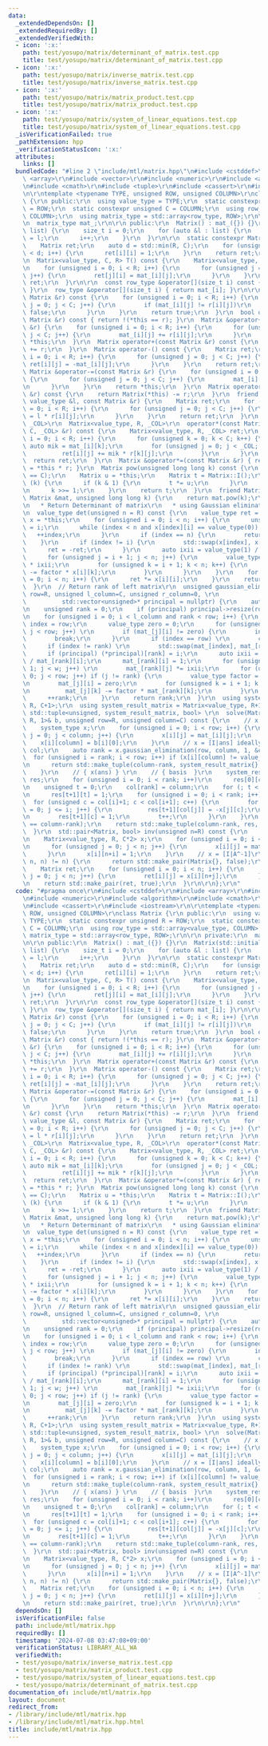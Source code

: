 ```yaml
---
data:
  _extendedDependsOn: []
  _extendedRequiredBy: []
  _extendedVerifiedWith:
  - icon: ':x:'
    path: test/yosupo/matrix/determinant_of_matrix.test.cpp
    title: test/yosupo/matrix/determinant_of_matrix.test.cpp
  - icon: ':x:'
    path: test/yosupo/matrix/inverse_matrix.test.cpp
    title: test/yosupo/matrix/inverse_matrix.test.cpp
  - icon: ':x:'
    path: test/yosupo/matrix/matrix_product.test.cpp
    title: test/yosupo/matrix/matrix_product.test.cpp
  - icon: ':x:'
    path: test/yosupo/matrix/system_of_linear_equations.test.cpp
    title: test/yosupo/matrix/system_of_linear_equations.test.cpp
  _isVerificationFailed: true
  _pathExtension: hpp
  _verificationStatusIcon: ':x:'
  attributes:
    links: []
  bundledCode: "#line 2 \"include/mtl/matrix.hpp\"\n#include <cstddef>\r\n#include\
    \ <array>\r\n#include <vector>\r\n#include <numeric>\r\n#include <algorithm>\r\
    \n#include <cmath>\r\n#include <tuple>\r\n#include <cassert>\r\n#include <iostream>\r\
    \n\r\ntemplate <typename TYPE, unsigned ROW, unsigned COLUMN>\r\nclass Matrix\
    \ {\r\n public:\r\n  using value_type = TYPE;\r\n  static constexpr unsigned R\
    \ = ROW;\r\n  static constexpr unsigned C = COLUMN;\r\n  using row_type = std::array<value_type,\
    \ COLUMN>;\r\n  using matrix_type = std::array<row_type, ROW>;\r\n\r\n private:\r\
    \n  matrix_type mat_;\r\n\r\n public:\r\n  Matrix() : mat_({}) {}\r\n  Matrix(std::initializer_list<row_type>\
    \ list) {\r\n    size_t i = 0;\r\n    for (auto &l : list) {\r\n      mat_[i]\
    \ = l;\r\n      i++;\r\n    }\r\n  }\r\n\r\n  static constexpr Matrix I() {\r\n\
    \    Matrix ret;\r\n    auto d = std::min(R, C);\r\n    for (unsigned i = 0; i\
    \ < d; i++) {\r\n      ret[i][i] = 1;\r\n    }\r\n    return ret;\r\n  }\r\n\r\
    \n  Matrix<value_type, C, R> T() const {\r\n    Matrix<value_type, C, R> ret;\r\
    \n    for (unsigned i = 0; i < R; i++) {\r\n      for (unsigned j = 0; j < C;\
    \ j++) {\r\n        ret[j][i] = mat_[i][j];\r\n      }\r\n    }\r\n    return\
    \ ret;\r\n  }\r\n\r\n  const row_type &operator[](size_t i) const { return mat_[i];\
    \ }\r\n  row_type &operator[](size_t i) { return mat_[i]; }\r\n\r\n  bool operator==(const\
    \ Matrix &r) const {\r\n    for (unsigned i = 0; i < R; i++) {\r\n      for (unsigned\
    \ j = 0; j < C; j++) {\r\n        if (mat_[i][j] != r[i][j])\r\n          return\
    \ false;\r\n      }\r\n    }\r\n    return true;\r\n  }\r\n  bool operator!=(const\
    \ Matrix &r) const { return !(*this == r); }\r\n  Matrix &operator+=(const Matrix\
    \ &r) {\r\n    for (unsigned i = 0; i < R; i++) {\r\n      for (unsigned j = 0;\
    \ j < C; j++) {\r\n        mat_[i][j] += r[i][j];\r\n      }\r\n    }\r\n    return\
    \ *this;\r\n  }\r\n  Matrix operator+(const Matrix &r) const {\r\n    return Matrix(*this)\
    \ += r;\r\n  }\r\n  Matrix operator-() const {\r\n    Matrix ret;\r\n    for (unsigned\
    \ i = 0; i < R; i++) {\r\n      for (unsigned j = 0; j < C; j++) {\r\n       \
    \ ret[i][j] = -mat_[i][j];\r\n      }\r\n    }\r\n    return ret;\r\n  }\r\n \
    \ Matrix &operator-=(const Matrix &r) {\r\n    for (unsigned i = 0; i < R; i++)\
    \ {\r\n      for (unsigned j = 0; j < C; j++) {\r\n        mat_[i][j] = -r[i][j];\r\
    \n      }\r\n    }\r\n    return *this;\r\n  }\r\n  Matrix operator-(const Matrix\
    \ &r) const {\r\n    return Matrix(*this) -= r;\r\n  }\r\n  friend Matrix operator*(const\
    \ value_type &l, const Matrix &r) {\r\n    Matrix ret;\r\n    for (unsigned i\
    \ = 0; i < R; i++) {\r\n      for (unsigned j = 0; j < C; j++) {\r\n        ret[i][j]\
    \ = l * r[i][j];\r\n      }\r\n    }\r\n    return ret;\r\n  }\r\n  template <unsigned\
    \ _COL>\r\n  Matrix<value_type, R, _COL>\r\n  operator*(const Matrix<value_type,\
    \ C, _COL> &r) const {\r\n    Matrix<value_type, R, _COL> ret;\r\n    for (unsigned\
    \ i = 0; i < R; i++) {\r\n      for (unsigned k = 0; k < C; k++) {\r\n       \
    \ auto mik = mat_[i][k];\r\n        for (unsigned j = 0; j < _COL; j++) {\r\n\
    \          ret[i][j] += mik * r[k][j];\r\n        }\r\n      }\r\n    }\r\n  \
    \  return ret;\r\n  }\r\n  Matrix &operator*=(const Matrix &r) { return *this\
    \ = *this * r; }\r\n  Matrix pow(unsigned long long k) const {\r\n    assert(R\
    \ == C);\r\n    Matrix u = *this;\r\n    Matrix t = Matrix::I();\r\n    while\
    \ (k) {\r\n      if (k & 1) {\r\n        t *= u;\r\n      }\r\n      u *= u;\r\
    \n      k >>= 1;\r\n    }\r\n    return t;\r\n  }\r\n  friend Matrix pow(const\
    \ Matrix &mat, unsigned long long k) {\r\n    return mat.pow(k);\r\n  }\r\n  /**\r\
    \n   * Return Determinant of matrix\r\n   * using Gaussian elimination\r\n  */\r\
    \n  value_type det(unsigned n = R) const {\r\n    value_type ret = 1;\r\n    auto\
    \ x = *this;\r\n    for (unsigned i = 0; i < n; i++) {\r\n      unsigned index\
    \ = i;\r\n      while (index < n and x[index][i] == value_type(0)) {\r\n     \
    \   ++index;\r\n      }\r\n      if (index == n) {\r\n        return 0;\r\n  \
    \    }\r\n      if (index != i) {\r\n        std::swap(x[index], x[i]);\r\n  \
    \      ret = -ret;\r\n      }\r\n      auto ixii = value_type(1) / x[i][i];\r\n\
    \      for (unsigned j = i + 1; j < n; j++) {\r\n        value_type factor = x[j][i]\
    \ * ixii;\r\n        for (unsigned k = i + 1; k < n; k++) {\r\n          x[j][k]\
    \ -= factor * x[i][k];\r\n        }\r\n      }\r\n    }\r\n    for (unsigned i\
    \ = 0; i < n; i++) {\r\n      ret *= x[i][i];\r\n    }\r\n    return ret;\r\n\
    \  }\r\n  // Return rank of left matrix\r\n  unsigned gaussian_elimination(unsigned\
    \ row=R, unsigned l_column=C, unsigned r_column=0, \r\n                      \
    \          std::vector<unsigned>* principal = nullptr) {\r\n    auto w = l_column+r_column;\r\
    \n    unsigned rank = 0;\r\n    if (principal) principal->resize(row+1, l_column);\r\
    \n    for (unsigned i = 0; i < l_column and rank < row; i++) {\r\n      unsigned\
    \ index = row;\r\n      value_type zero = 0;\r\n      for (unsigned j = rank;\
    \ j < row; j++) \r\n        if (mat_[j][i] != zero) {\r\n        index = j;\r\n\
    \        break;\r\n      }\r\n      if (index == row) \r\n        continue;\r\n\
    \      if (index != rank) \r\n        std::swap(mat_[index], mat_[rank]);\r\n\
    \      if (principal) (*principal)[rank] = i;\r\n      auto ixii = value_type(1)\
    \ / mat_[rank][i];\r\n      mat_[rank][i] = 1;\r\n      for (unsigned j = i +\
    \ 1; j < w; j++) \r\n        mat_[rank][j] *= ixii;\r\n      for (unsigned j =\
    \ 0; j < row; j++) if (j != rank) {\r\n        value_type factor = mat_[j][i];\r\
    \n        mat_[j][i] = zero;\r\n        for (unsigned k = i + 1; k < w; k++) {\r\
    \n          mat_[j][k] -= factor * mat_[rank][k];\r\n        }\r\n      }\r\n\
    \      ++rank;\r\n    }\r\n    return rank;\r\n  }\r\n  using system_type = Matrix<value_type,\
    \ R, C+1>;\r\n  using system_result_matrix = Matrix<value_type, R+1, C>;\r\n \
    \ std::tuple<unsigned, system_result_matrix, bool> \r\n  solve(Matrix<value_type,\
    \ R, 1>& b, unsigned row=R, unsigned column=C) const {\r\n    // x = [A|b]\r\n\
    \    system_type x;\r\n    for (unsigned i = 0; i < row; i++) {\r\n      for (unsigned\
    \ j = 0; j < column; j++) {\r\n        x[i][j] = mat_[i][j];\r\n      }\r\n  \
    \    x[i][column] = b[i][0];\r\n    }\r\n    // x = [I|ans] ideally\r\n    std::vector<unsigned>\
    \ col;\r\n    auto rank = x.gaussian_elimination(row, column, 1, &col);\r\n  \
    \  for (unsigned i = rank; i < row; i++) if (x[i][column] != value_type(0)) {\r\
    \n      return std::make_tuple(column-rank, system_result_matrix{}, false);\r\n\
    \    }\r\n    // { x(ans) } \r\n    // { basis  }\r\n    system_result_matrix\
    \ res;\r\n    for (unsigned i = 0; i < rank; i++)\r\n      res[0][col[i]] = x[i][column];\r\
    \n    unsigned t = 0;\r\n    col[rank] = column;\r\n    for (; t < col[0]; t++)\r\
    \n      res[t+1][t] = 1;\r\n    for (unsigned i = 0; i < rank; i++) {\r\n    \
    \  for (unsigned c = col[i]+1; c < col[i+1]; c++) {\r\n        for (unsigned j\
    \ = 0; j <= i; j++) {\r\n          res[t+1][col[j]] = -x[j][c];\r\n        }\r\
    \n        res[t+1][c] = 1;\r\n        t++;\r\n      }\r\n    }\r\n    assert(t\
    \ == column-rank);\r\n    return std::make_tuple(column-rank, res, true);\r\n\
    \  }\r\n  std::pair<Matrix, bool> inv(unsigned n=R) const {\r\n    // x = [A|I]\r\
    \n    Matrix<value_type, R, C*2> x;\r\n    for (unsigned i = 0; i < n; i++) {\r\
    \n      for (unsigned j = 0; j < n; j++) {\r\n        x[i][j] = mat_[i][j];\r\n\
    \      }\r\n      x[i][n+i] = 1;\r\n    }\r\n    // x = [I|A^-1]\r\n    if (x.gaussian_elimination(n,\
    \ n, n) != n) {\r\n      return std::make_pair(Matrix{}, false);\r\n    }\r\n\
    \    Matrix ret;\r\n    for (unsigned i = 0; i < n; i++) {\r\n      for (unsigned\
    \ j = 0; j < n; j++) {\r\n        ret[i][j] = x[i][n+j];\r\n      }\r\n    }\r\
    \n    return std::make_pair(ret, true);\r\n  }\r\n\r\n};\r\n"
  code: "#pragma once\r\n#include <cstddef>\r\n#include <array>\r\n#include <vector>\r\
    \n#include <numeric>\r\n#include <algorithm>\r\n#include <cmath>\r\n#include <tuple>\r\
    \n#include <cassert>\r\n#include <iostream>\r\n\r\ntemplate <typename TYPE, unsigned\
    \ ROW, unsigned COLUMN>\r\nclass Matrix {\r\n public:\r\n  using value_type =\
    \ TYPE;\r\n  static constexpr unsigned R = ROW;\r\n  static constexpr unsigned\
    \ C = COLUMN;\r\n  using row_type = std::array<value_type, COLUMN>;\r\n  using\
    \ matrix_type = std::array<row_type, ROW>;\r\n\r\n private:\r\n  matrix_type mat_;\r\
    \n\r\n public:\r\n  Matrix() : mat_({}) {}\r\n  Matrix(std::initializer_list<row_type>\
    \ list) {\r\n    size_t i = 0;\r\n    for (auto &l : list) {\r\n      mat_[i]\
    \ = l;\r\n      i++;\r\n    }\r\n  }\r\n\r\n  static constexpr Matrix I() {\r\n\
    \    Matrix ret;\r\n    auto d = std::min(R, C);\r\n    for (unsigned i = 0; i\
    \ < d; i++) {\r\n      ret[i][i] = 1;\r\n    }\r\n    return ret;\r\n  }\r\n\r\
    \n  Matrix<value_type, C, R> T() const {\r\n    Matrix<value_type, C, R> ret;\r\
    \n    for (unsigned i = 0; i < R; i++) {\r\n      for (unsigned j = 0; j < C;\
    \ j++) {\r\n        ret[j][i] = mat_[i][j];\r\n      }\r\n    }\r\n    return\
    \ ret;\r\n  }\r\n\r\n  const row_type &operator[](size_t i) const { return mat_[i];\
    \ }\r\n  row_type &operator[](size_t i) { return mat_[i]; }\r\n\r\n  bool operator==(const\
    \ Matrix &r) const {\r\n    for (unsigned i = 0; i < R; i++) {\r\n      for (unsigned\
    \ j = 0; j < C; j++) {\r\n        if (mat_[i][j] != r[i][j])\r\n          return\
    \ false;\r\n      }\r\n    }\r\n    return true;\r\n  }\r\n  bool operator!=(const\
    \ Matrix &r) const { return !(*this == r); }\r\n  Matrix &operator+=(const Matrix\
    \ &r) {\r\n    for (unsigned i = 0; i < R; i++) {\r\n      for (unsigned j = 0;\
    \ j < C; j++) {\r\n        mat_[i][j] += r[i][j];\r\n      }\r\n    }\r\n    return\
    \ *this;\r\n  }\r\n  Matrix operator+(const Matrix &r) const {\r\n    return Matrix(*this)\
    \ += r;\r\n  }\r\n  Matrix operator-() const {\r\n    Matrix ret;\r\n    for (unsigned\
    \ i = 0; i < R; i++) {\r\n      for (unsigned j = 0; j < C; j++) {\r\n       \
    \ ret[i][j] = -mat_[i][j];\r\n      }\r\n    }\r\n    return ret;\r\n  }\r\n \
    \ Matrix &operator-=(const Matrix &r) {\r\n    for (unsigned i = 0; i < R; i++)\
    \ {\r\n      for (unsigned j = 0; j < C; j++) {\r\n        mat_[i][j] = -r[i][j];\r\
    \n      }\r\n    }\r\n    return *this;\r\n  }\r\n  Matrix operator-(const Matrix\
    \ &r) const {\r\n    return Matrix(*this) -= r;\r\n  }\r\n  friend Matrix operator*(const\
    \ value_type &l, const Matrix &r) {\r\n    Matrix ret;\r\n    for (unsigned i\
    \ = 0; i < R; i++) {\r\n      for (unsigned j = 0; j < C; j++) {\r\n        ret[i][j]\
    \ = l * r[i][j];\r\n      }\r\n    }\r\n    return ret;\r\n  }\r\n  template <unsigned\
    \ _COL>\r\n  Matrix<value_type, R, _COL>\r\n  operator*(const Matrix<value_type,\
    \ C, _COL> &r) const {\r\n    Matrix<value_type, R, _COL> ret;\r\n    for (unsigned\
    \ i = 0; i < R; i++) {\r\n      for (unsigned k = 0; k < C; k++) {\r\n       \
    \ auto mik = mat_[i][k];\r\n        for (unsigned j = 0; j < _COL; j++) {\r\n\
    \          ret[i][j] += mik * r[k][j];\r\n        }\r\n      }\r\n    }\r\n  \
    \  return ret;\r\n  }\r\n  Matrix &operator*=(const Matrix &r) { return *this\
    \ = *this * r; }\r\n  Matrix pow(unsigned long long k) const {\r\n    assert(R\
    \ == C);\r\n    Matrix u = *this;\r\n    Matrix t = Matrix::I();\r\n    while\
    \ (k) {\r\n      if (k & 1) {\r\n        t *= u;\r\n      }\r\n      u *= u;\r\
    \n      k >>= 1;\r\n    }\r\n    return t;\r\n  }\r\n  friend Matrix pow(const\
    \ Matrix &mat, unsigned long long k) {\r\n    return mat.pow(k);\r\n  }\r\n  /**\r\
    \n   * Return Determinant of matrix\r\n   * using Gaussian elimination\r\n  */\r\
    \n  value_type det(unsigned n = R) const {\r\n    value_type ret = 1;\r\n    auto\
    \ x = *this;\r\n    for (unsigned i = 0; i < n; i++) {\r\n      unsigned index\
    \ = i;\r\n      while (index < n and x[index][i] == value_type(0)) {\r\n     \
    \   ++index;\r\n      }\r\n      if (index == n) {\r\n        return 0;\r\n  \
    \    }\r\n      if (index != i) {\r\n        std::swap(x[index], x[i]);\r\n  \
    \      ret = -ret;\r\n      }\r\n      auto ixii = value_type(1) / x[i][i];\r\n\
    \      for (unsigned j = i + 1; j < n; j++) {\r\n        value_type factor = x[j][i]\
    \ * ixii;\r\n        for (unsigned k = i + 1; k < n; k++) {\r\n          x[j][k]\
    \ -= factor * x[i][k];\r\n        }\r\n      }\r\n    }\r\n    for (unsigned i\
    \ = 0; i < n; i++) {\r\n      ret *= x[i][i];\r\n    }\r\n    return ret;\r\n\
    \  }\r\n  // Return rank of left matrix\r\n  unsigned gaussian_elimination(unsigned\
    \ row=R, unsigned l_column=C, unsigned r_column=0, \r\n                      \
    \          std::vector<unsigned>* principal = nullptr) {\r\n    auto w = l_column+r_column;\r\
    \n    unsigned rank = 0;\r\n    if (principal) principal->resize(row+1, l_column);\r\
    \n    for (unsigned i = 0; i < l_column and rank < row; i++) {\r\n      unsigned\
    \ index = row;\r\n      value_type zero = 0;\r\n      for (unsigned j = rank;\
    \ j < row; j++) \r\n        if (mat_[j][i] != zero) {\r\n        index = j;\r\n\
    \        break;\r\n      }\r\n      if (index == row) \r\n        continue;\r\n\
    \      if (index != rank) \r\n        std::swap(mat_[index], mat_[rank]);\r\n\
    \      if (principal) (*principal)[rank] = i;\r\n      auto ixii = value_type(1)\
    \ / mat_[rank][i];\r\n      mat_[rank][i] = 1;\r\n      for (unsigned j = i +\
    \ 1; j < w; j++) \r\n        mat_[rank][j] *= ixii;\r\n      for (unsigned j =\
    \ 0; j < row; j++) if (j != rank) {\r\n        value_type factor = mat_[j][i];\r\
    \n        mat_[j][i] = zero;\r\n        for (unsigned k = i + 1; k < w; k++) {\r\
    \n          mat_[j][k] -= factor * mat_[rank][k];\r\n        }\r\n      }\r\n\
    \      ++rank;\r\n    }\r\n    return rank;\r\n  }\r\n  using system_type = Matrix<value_type,\
    \ R, C+1>;\r\n  using system_result_matrix = Matrix<value_type, R+1, C>;\r\n \
    \ std::tuple<unsigned, system_result_matrix, bool> \r\n  solve(Matrix<value_type,\
    \ R, 1>& b, unsigned row=R, unsigned column=C) const {\r\n    // x = [A|b]\r\n\
    \    system_type x;\r\n    for (unsigned i = 0; i < row; i++) {\r\n      for (unsigned\
    \ j = 0; j < column; j++) {\r\n        x[i][j] = mat_[i][j];\r\n      }\r\n  \
    \    x[i][column] = b[i][0];\r\n    }\r\n    // x = [I|ans] ideally\r\n    std::vector<unsigned>\
    \ col;\r\n    auto rank = x.gaussian_elimination(row, column, 1, &col);\r\n  \
    \  for (unsigned i = rank; i < row; i++) if (x[i][column] != value_type(0)) {\r\
    \n      return std::make_tuple(column-rank, system_result_matrix{}, false);\r\n\
    \    }\r\n    // { x(ans) } \r\n    // { basis  }\r\n    system_result_matrix\
    \ res;\r\n    for (unsigned i = 0; i < rank; i++)\r\n      res[0][col[i]] = x[i][column];\r\
    \n    unsigned t = 0;\r\n    col[rank] = column;\r\n    for (; t < col[0]; t++)\r\
    \n      res[t+1][t] = 1;\r\n    for (unsigned i = 0; i < rank; i++) {\r\n    \
    \  for (unsigned c = col[i]+1; c < col[i+1]; c++) {\r\n        for (unsigned j\
    \ = 0; j <= i; j++) {\r\n          res[t+1][col[j]] = -x[j][c];\r\n        }\r\
    \n        res[t+1][c] = 1;\r\n        t++;\r\n      }\r\n    }\r\n    assert(t\
    \ == column-rank);\r\n    return std::make_tuple(column-rank, res, true);\r\n\
    \  }\r\n  std::pair<Matrix, bool> inv(unsigned n=R) const {\r\n    // x = [A|I]\r\
    \n    Matrix<value_type, R, C*2> x;\r\n    for (unsigned i = 0; i < n; i++) {\r\
    \n      for (unsigned j = 0; j < n; j++) {\r\n        x[i][j] = mat_[i][j];\r\n\
    \      }\r\n      x[i][n+i] = 1;\r\n    }\r\n    // x = [I|A^-1]\r\n    if (x.gaussian_elimination(n,\
    \ n, n) != n) {\r\n      return std::make_pair(Matrix{}, false);\r\n    }\r\n\
    \    Matrix ret;\r\n    for (unsigned i = 0; i < n; i++) {\r\n      for (unsigned\
    \ j = 0; j < n; j++) {\r\n        ret[i][j] = x[i][n+j];\r\n      }\r\n    }\r\
    \n    return std::make_pair(ret, true);\r\n  }\r\n\r\n};\r\n"
  dependsOn: []
  isVerificationFile: false
  path: include/mtl/matrix.hpp
  requiredBy: []
  timestamp: '2024-07-08 03:47:08+09:00'
  verificationStatus: LIBRARY_ALL_WA
  verifiedWith:
  - test/yosupo/matrix/inverse_matrix.test.cpp
  - test/yosupo/matrix/matrix_product.test.cpp
  - test/yosupo/matrix/system_of_linear_equations.test.cpp
  - test/yosupo/matrix/determinant_of_matrix.test.cpp
documentation_of: include/mtl/matrix.hpp
layout: document
redirect_from:
- /library/include/mtl/matrix.hpp
- /library/include/mtl/matrix.hpp.html
title: include/mtl/matrix.hpp
---
```

